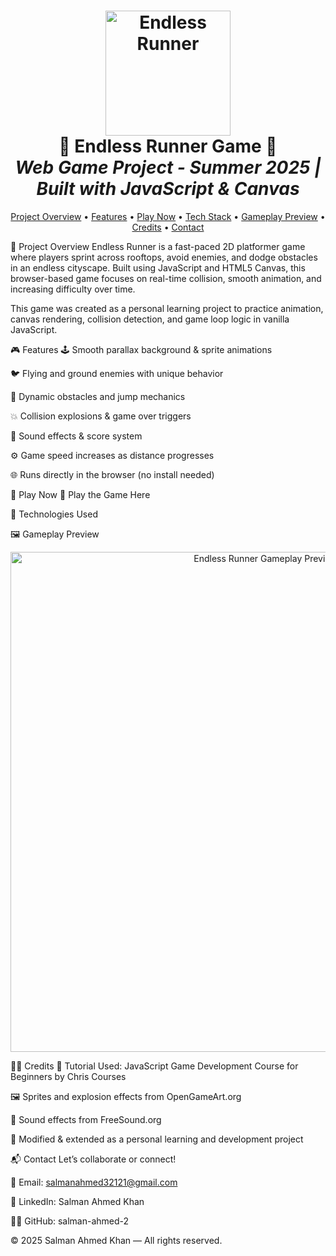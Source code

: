 <h1 align="center"> <img src="main-logo.png" width="200" alt="Endless Runner"> <br> <b>🏃 Endless Runner Game 🌆</b> <br> <i>Web Game Project - Summer 2025 | Built with JavaScript & Canvas</i> </h1> <p align="center"> <a href="#project-overview">Project Overview</a> • <a href="#features">Features</a> • <a href="#play-now">Play Now</a> • <a href="#technologies-used">Tech Stack</a> • <a href="#gameplay-preview">Gameplay Preview</a> • <a href="#credits">Credits</a> • <a href="#contact">Contact</a> </p>
🚀 Project Overview
Endless Runner is a fast-paced 2D platformer game where players sprint across rooftops, avoid enemies, and dodge obstacles in an endless cityscape. Built using JavaScript and HTML5 Canvas, this browser-based game focuses on real-time collision, smooth animation, and increasing difficulty over time.

This game was created as a personal learning project to practice animation, canvas rendering, collision detection, and game loop logic in vanilla JavaScript.

🎮 Features
🕹️ Smooth parallax background & sprite animations

🐦 Flying and ground enemies with unique behavior

🧱 Dynamic obstacles and jump mechanics

💥 Collision explosions & game over triggers

🎼 Sound effects & score system

⚙️ Game speed increases as distance progresses

🌐 Runs directly in the browser (no install needed)

🔗 Play Now
📍 Play the Game Here

🧰 Technologies Used






🖼️ Gameplay Preview
<p align="center"> <img src="gameplay.gif" width="800" alt="Endless Runner Gameplay Preview"/> </p>
🧑‍🏫 Credits
📘 Tutorial Used: JavaScript Game Development Course for Beginners by Chris Courses

🖼️ Sprites and explosion effects from OpenGameArt.org

🎵 Sound effects from FreeSound.org

🧠 Modified & extended as a personal learning and development project

📬 Contact
Let’s collaborate or connect!

📧 Email: salmanahmed32121@gmail.com

💼 LinkedIn: Salman Ahmed Khan

🧑‍💻 GitHub: salman-ahmed-2

© 2025 Salman Ahmed Khan — All rights reserved.

